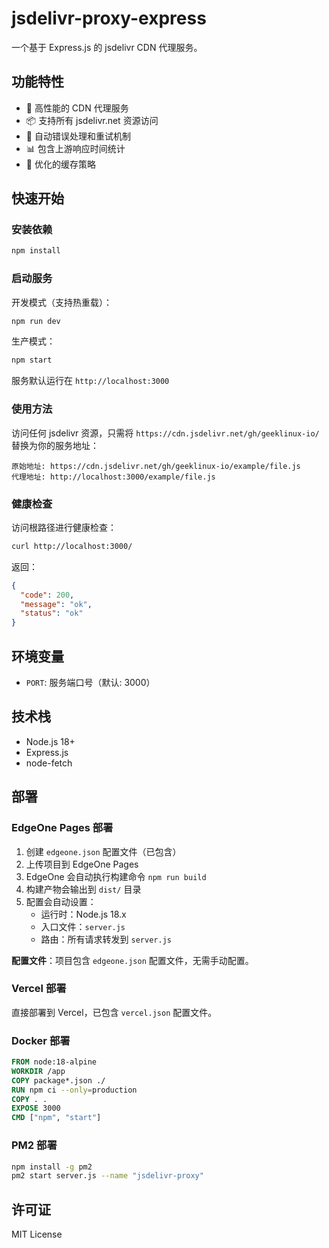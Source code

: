 # jsdelivr-proxy-express

一个基于 Express.js 的 jsdelivr CDN 代理服务。

## 功能特性

- 🚀 高性能的 CDN 代理服务
- 📦 支持所有 jsdelivr.net 资源访问
- 🔄 自动错误处理和重试机制
- 📊 包含上游响应时间统计
- 💾 优化的缓存策略

## 快速开始

### 安装依赖

```bash
npm install
```

### 启动服务

开发模式（支持热重载）：
```bash
npm run dev
```

生产模式：
```bash
npm start
```

服务默认运行在 `http://localhost:3000`

### 使用方法

访问任何 jsdelivr 资源，只需将 `https://cdn.jsdelivr.net/gh/geeklinux-io/` 替换为你的服务地址：

```
原始地址: https://cdn.jsdelivr.net/gh/geeklinux-io/example/file.js
代理地址: http://localhost:3000/example/file.js
```

### 健康检查

访问根路径进行健康检查：
```bash
curl http://localhost:3000/
```

返回：
```json
{
  "code": 200,
  "message": "ok",
  "status": "ok"
}
```

## 环境变量

- `PORT`: 服务端口号（默认: 3000）

## 技术栈

- Node.js 18+
- Express.js
- node-fetch

## 部署

### EdgeOne Pages 部署

1. 创建 `edgeone.json` 配置文件（已包含）
2. 上传项目到 EdgeOne Pages
3. EdgeOne 会自动执行构建命令 `npm run build`
4. 构建产物会输出到 `dist/` 目录
5. 配置会自动设置：
   - 运行时：Node.js 18.x
   - 入口文件：`server.js`
   - 路由：所有请求转发到 `server.js`

**配置文件**：项目包含 `edgeone.json` 配置文件，无需手动配置。

### Vercel 部署

直接部署到 Vercel，已包含 `vercel.json` 配置文件。

### Docker 部署

```dockerfile
FROM node:18-alpine
WORKDIR /app
COPY package*.json ./
RUN npm ci --only=production
COPY . .
EXPOSE 3000
CMD ["npm", "start"]
```

### PM2 部署

```bash
npm install -g pm2
pm2 start server.js --name "jsdelivr-proxy"
```

## 许可证

MIT License
